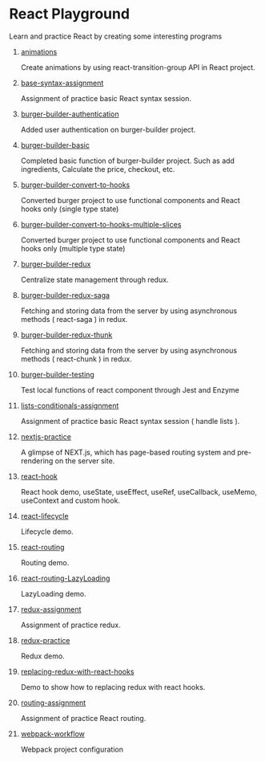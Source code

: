 # React Playground
Learn and practice React by creating some interesting programs

1. [animations](https://github.com/Yanhong95/ReactPlayground/tree/master/animations)

   Create animations by using react-transition-group API in React project.

2. [base-syntax-assignment](https://github.com/Yanhong95/ReactPlayground/tree/master/base-syntax-assignment)

   Assignment of practice basic React syntax session.

3. [burger-builder-authentication](https://github.com/Yanhong95/ReactPlayground/tree/master/burger-builder-authentication)

   Added user authentication on burger-builder project.

4. [burger-builder-basic](https://github.com/Yanhong95/ReactPlayground/tree/master/burger-builder-basic)

   Completed basic function of burger-builder project. Such as add ingredients, Calculate the price, checkout, etc.

5. [burger-builder-convert-to-hooks](https://github.com/Yanhong95/ReactPlayground/tree/master/burger-builder-convert-to-hooks)

   Converted burger project to use functional components and React hooks only (single type state)

6. [burger-builder-convert-to-hooks-multiple-slices]()

   Converted burger project to use functional components and React hooks only (multiple type state)

7. [burger-builder-redux](https://github.com/Yanhong95/ReactPlayground/tree/master/burger-builder-redux)

   Centralize state management through redux.

8. [burger-builder-redux-saga](https://github.com/Yanhong95/ReactPlayground/tree/master/burger-builder-redux-saga)

   Fetching and storing data from the server by using asynchronous methods ( react-saga ) in redux.

9. [burger-builder-redux-thunk](https://github.com/Yanhong95/ReactPlayground/tree/master/burger-builder-redux-thunk)

   Fetching and storing data from the server by using asynchronous methods ( react-chunk ) in redux.

10. [burger-builder-testing](https://github.com/Yanhong95/ReactPlayground/tree/master/burger-builder-testing)

    Test local functions of react component through Jest and Enzyme

11. [lists-conditionals-assignment](https://github.com/Yanhong95/ReactPlayground/tree/master/lists-conditionals-assignment)

    Assignment of practice basic React syntax session ( handle lists ).

12. [nextjs-practice](https://github.com/Yanhong95/ReactPlayground/tree/master/nextjs)

    A glimpse of NEXT.js, which has page-based routing system and pre-rendering on the server site.

13. [react-hook](https://github.com/Yanhong95/ReactPlayground/tree/master/react-hook)

    React hook demo, useState, useEffect, useRef, useCallback, useMemo, useContext and custom hook.

14. [react-lifecycle](https://github.com/Yanhong95/ReactPlayground/tree/master/my-lifecycle)

    Lifecycle demo.

15. [react-routing](https://github.com/Yanhong95/ReactPlayground/tree/master/react-routing)

    Routing demo.

16. [react-routing-LazyLoading](https://github.com/Yanhong95/ReactPlayground/tree/master/react-routing-LazyLoading)

    LazyLoading demo.

17. [redux-assignment](https://github.com/Yanhong95/ReactPlayground/tree/master/redux-assignment)

    Assignment of practice redux.

18. [redux-practice](https://github.com/Yanhong95/ReactPlayground/tree/master/redux-practice)

    Redux demo.

19. [replacing-redux-with-react-hooks](https://github.com/Yanhong95/ReactPlayground/tree/master/replacing-redux-with-react-hooks)

    Demo to show how to replacing redux with react hooks.

20. [routing-assignment](https://github.com/Yanhong95/ReactPlayground/tree/master/routing-assignment)

    Assignment of practice React routing.

21. [webpack-workflow](https://github.com/Yanhong95/ReactPlayground/tree/master/webpack-workflow)

    Webpack project configuration